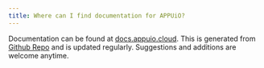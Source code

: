 ```yaml
---
title: Where can I find documentation for APPUiO?
---
```


Documentation can be found at [docs.appuio.cloud](https://docs.appuio.cloud/). This is generated from [Github Repo](https://github.com/appuio/appuio-cloud-docs) and is updated regularly. Suggestions and additions are welcome anytime.
